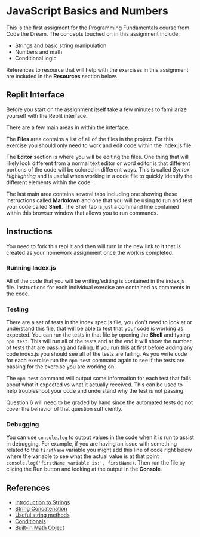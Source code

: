 # JavaScript Basics and Numbers

This is the first assigment for the Programming Fundamentals course from Code the Dream. The concepts touched on in this assignment include:
* Strings and basic string manipulation
* Numbers and math
* Conditional logic

References to resource that will help with the exercises in this assignment are included in the **Resources** section below.

## Replit Interface
Before you start on the assignment itself take a few minutes to familiarize yourself with the Replit interface.

There are a few main areas in within the interface.

The **Files** area contains a list of all of the files in the project. For this exercise you should only need to work and edit code within the index.js file.

The **Editor** section is where you will be editing the files. One thing that will likely look different from a normal text editor or word editor is that different portions of the code will be colored in different ways. This is called *Syntax Highlighting* and is useful when working in a code file to quickly identify the different elements within the code.

The last main area contains several tabs including one showing these instructions called **Markdown** and one that you will be using to run and test your code called **Shell**. The Shell tab is just a command line contained within this browser window that allows you to run commands. 


## Instructions
You need to fork this repl.it and then will turn in the new link to it that is created as your homework assignment once the work is completed.

### Running Index.js
All of the code that you will be writing/editing is contained in the index.js file. Instructions for each individual exercise are contained as comments in the code. 

### Testing
There are a set of tests in the index.spec.js file, you don't need to look at or understand this file, that will be able to test that your code is working as expected. You can run the tests in that file by opening the **Shell** and typing `npm test`. This will run all of the tests and at the end it will show the number of tests that are passing and failing. If you run this at first before adding any code index.js you should see all of the tests are failing. As you write code for each exercise run the `npm test` command again to see if the tests are passing for the exercise you are working on. 

The `npm test` command will output some information for each test that fails about what it expected vs what it actually received. This can be used to help troubleshoot your code and understand why the test is not passing.

Question 6 will need to be graded by hand since the automated tests do not cover the behavior of that question sufficiently.

### Debugging
You can use `console.log` to output values in the code when it is run to assist in debugging. For example, if you are having an issue with something related to the `firstName` variable you might add this line of code right below where the variable to see what the actual value is at that point `console.log('firstName variable is:', firstName)`.  Then run the file by clicing the Run button and looking at the output in the **Console**.

## References
* [Introduction to Strings](https://developer.mozilla.org/en-US/docs/Learn/JavaScript/First_steps/Strings)
* [String Concatenation](https://developer.mozilla.org/en-US/docs/Learn/JavaScript/First_steps/Strings#concatenating_strings)
* [Useful string methods](https://developer.mozilla.org/en-US/docs/Learn/JavaScript/First_steps/Useful_string_methods)
* [Conditionals](https://developer.mozilla.org/en-US/docs/Learn/JavaScript/Building_blocks/conditionals)
* [Built-in Math Object](https://developer.mozilla.org/en-US/docs/Web/JavaScript/Reference/Global_Objects/Math)